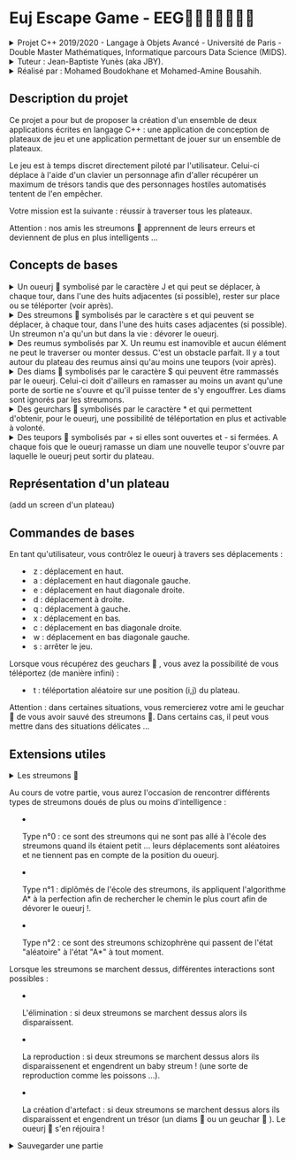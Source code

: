 Euj Escape Game - EEG🚪💠🌟🏃👾👾👾
====================================

<p>
<details>
<summary> Projet C++ 2019/2020 - Langage à Objets Avancé - Université de Paris - Double Master Mathématiques, Informatique parcours Data Science (MIDS). <summary>

<details>
<p>
<summary> Tuteur : Jean-Baptiste Yunès (aka JBY). 

<details>
<p>
<summary> Réalisé par : Mohamed Boudokhane et Mohamed-Amine Bousahih.


Description du projet
---------------------

Ce projet a pour but de proposer la création d'un ensemble de deux applications écrites en langage C++ : une application de conception de plateaux de jeu et une application permettant de jouer sur un ensemble de plateaux. 

Le jeu est à temps discret directement piloté par l'utilisateur. Celui-ci déplace à l'aide d'un clavier un personnage afin d'aller récupérer un maximum de trésors tandis que des personnages hostiles automatisés tentent de l'en empêcher. 

Votre mission est la suivante : réussir à traverser tous les plateaux.


Attention : nos amis les streumons 👾 apprennent de leurs erreurs et deviennent de plus en plus intelligents ... 

Concepts de bases
-----------------

<details>
<p>
<summary> Un oueurj 🏃 symbolisé par le caractère J et qui peut se déplacer, à chaque tour, dans l'une des huits adjacentes (si possible), rester sur place ou se téléporter (voir après).

<details>
<p>
<summary> Des streumons 👾 symbolisés par le caractère s et qui peuvent se déplacer, à chaque tour, dans l'une des huits cases adjacentes (si possible). Un streumon n'a qu'un but dans la vie : dévorer le oueurj.

<details>
<p>
<summary> Des reumus symbolisés par X. Un reumu est inamovible et aucun élément ne peut le traverser ou monter dessus. C'est un obstacle parfait. Il y a tout autour du plateau des reumus ainsi qu'au moins une teupors (voir après).

<details>
<p>
<summary> Des diams 💠 symbolisés par le caractère $ qui peuvent être rammassés par le oueurj. Celui-ci doit d'ailleurs en ramasser au moins un avant qu'une porte de sortie ne s'ouvre et qu'il puisse tenter de s'y engouffrer. Les diams sont ignorés par les streumons.

<details>
<p>
<summary> Des geurchars 🌟 symbolisés par le caractère * et qui permettent d'obtenir, pour le oueurj, une possibilité de téléportation en plus et activable à volonté.

<details>
<p>
<summary> Des teupors 🚪 symbolisés par + si elles sont ouvertes et - si fermées. A chaque fois que le oueurj ramasse un diam une nouvelle teupor s'ouvre par laquelle le oueurj peut sortir du plateau.


Représentation d'un plateau
-------------------

(add un screen d'un plateau)


Commandes de bases 
--------------------

En tant qu'utilisateur, vous contrôlez le oueurj à travers ses déplacements :

- z : déplacement en haut.
- a : déplacement en haut diagonale gauche.
- e : déplacement en haut diagonale droite.
- d : déplacement à droite.
- q : déplacement à gauche.
- x : déplacement en bas.
- c : déplacement en bas diagonale droite.
- w : déplacement en bas diagonale gauche.
- s : arrêter le jeu.


Lorsque vous récupérez des geuchars 🌟 , vous avez la possibilité de vous téléportez (de manière infini) :

- t : téléportation aléatoire sur une position (i,j) du plateau.

Attention : dans certaines situations, vous remercierez votre ami le geuchar 🌟 de vous avoir sauvé des streumons 👾. Dans certains cas, il peut vous mettre dans des situations délicates ...

Extensions utiles 
-----------------

<details>
<p>
<summary>  Les streumons 👾 <summary>


Au cours de votre partie, vous aurez l'occasion de rencontrer différents types de streumons doués de plus ou moins d'intelligence :

- Type n°0 : ce sont des streumons qui ne sont pas allé à l'école des streumons quand ils étaient petit ... leurs déplacements sont aléatoires et ne tiennent pas en compte de la position du oueurj.

- Type n°1 : diplômés de l'école des streumons, ils appliquent l'algorithme A* à la perfection afin de rechercher le chemin le plus court afin de dévorer le oueurj !.

- Type n°2 : ce sont des streumons schizophrène qui passent de l'état "aléatoire" à l'état "A*" à tout moment. 


Lorsque les streumons se marchent dessus, différentes interactions sont possibles :

- L'élimination : si deux streumons se marchent dessus alors ils disparaissent.

- La reproduction : si deux streumons se marchent dessus alors ils disparaissenent et engendrent un baby streum ! (une sorte de reproduction comme les poissons ...).

- La création d'artefact : si deux streumons se marchent dessus alors ils disparaissent et engendrent un trésor (un diams 💠 ou un geuchar 🌟 ). Le oueurj 🏃 s'en réjouira ! 


<details>
<p>
<summary> Sauvegarder une partie   <summary>